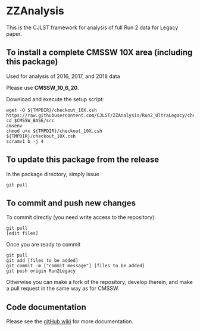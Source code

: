 ZZAnalysis
==========

This is the CJLST framework for analysis of full Run 2 data for Legacy paper.

To install a complete CMSSW 10X area (including this package)
------------------------------
Used for analysis of 2016, 2017, and 2018 data

Please use **CMSSW_10_6_20**. 

Download and execute the setup script:
```
wget -O ${TMPDIR}/checkout_10X.csh https://raw.githubusercontent.com/CJLST/ZZAnalysis/Run2_UltraLegacy/checkout_10X.csh
cd $CMSSW_BASE/src
cmsenv
chmod u+x ${TMPDIR}/checkout_10X.csh
${TMPDIR}/checkout_10X.csh
scramv1 b -j 4
```

To update this package from the release
------------------------------------------
In the package directory, simply issue
```
git pull
```

To commit and push new changes
------------------------------
To commit directly (you need write access to the repository):
```
git pull
[edit files]
```
Once you are ready to commit
```
git pull
git add [files to be added]
git commit -m ["commit message"] [files to be added]
git push origin Run2Legacy
```

Otherwise you can make a fork of the repository, develop therein, and make a pull request in the same way as for CMSSW.

Code documentation
------------------
Please see the [gitHub wiki](https://github.com/CJLST/ZZAnalysis) for more documentation.

